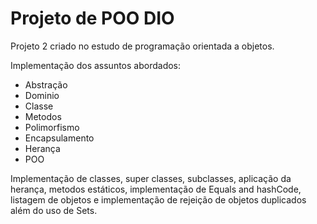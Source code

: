 
# Projeto de POO DIO

Projeto 2 criado no estudo de programação orientada a objetos.

Implementação dos assuntos abordados:

- Abstração
- Dominio
- Classe
- Metodos
- Polimorfismo
- Encapsulamento
- Herança
- POO

Implementação de classes, super classes, subclasses, aplicação da herança, metodos estáticos, implementação de Equals and hashCode, listagem de objetos e implementação de rejeição de objetos duplicados além do uso de Sets.
